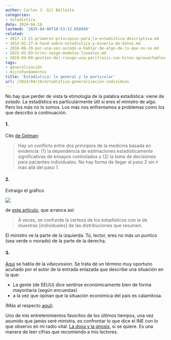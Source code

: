```yaml
---
author: Carlos J. Gil Bellosta
categories:
- estadística
date: 2024-04-18
lastmod: '2025-04-06T18:53:12.058040'
related:
- 2017-11-21-primeros-principios-para-la-estadistica-descriptiva.md
- 2014-02-27-d-hand-sobre-estadistica-y-mineria-de-datos.md
- 2016-06-29-por-una-vez-accedo-a-hablar-de-algo-de-lo-que-no-se.md
- 2022-03-03-error-sesgo-modelos-lineales.md
- 2019-04-09-gestion-del-riesgo-una-perifrasis-con-hitos-aprovechables.md
tags:
- generalización
- microfundamentos
title: 'Estadística: lo general y lo particular'
url: /2024/04/18/estadística-generalizacion-individuos
---
```


No hay que perder de vista la etimología de la palabra estadística: viene de _estado_. La estadística es particularmente útil si eres el ministro de algo. Pero los más no lo somos. Los más nos enfrentamos a problemas como los que describo a continuación.

#### 1.

Cito [de Gelman](https://statmodeling.stat.columbia.edu/2024/04/03/bayesian-workflow-some-progress-and-open-questions-and-causal-inference-as-generalization-my-two-upcoming-talks-at-cmu/):

> Hay un conflicto entre dos principios de la medicina basada en evidencia: (1) la dependencia de estimaciones estadísticamente significativas de ensayos controlados y (2) la toma de decisiones para pacientes individuales. No hay forma de llegar al paso 2 sin ir más allá del paso 1.

#### 2.

Extraigo el gráfico

![](/wp-uploads/2024/datos_vs_resumen.jpg#center)

de [este artículo](https://statmodeling.stat.columbia.edu/2023/08/16/confusions-about-inference-prediction-and-probability-of-superiority/), que arranca así:

> A veces, se confunde la certeza de los estadísticos con la de muestras [individuales] de las distribuciones que resumen.

El ministro ve la parte de la izquierda. Tú, lector, eres no más un puntico (sea verde o morado) de la parte de la derecha.


#### 3.

[Aquí](https://thezvi.wordpress.com/2024/03/26/economics-roundup-1/) se habla de la _vibecession_. Se trata de un término muy oportuno acuñado por el autor de la entrada enlazada que describe una situación en la que:
* La gente (de EEUU) dice sentirse económicamente bien de forma mayoritaria (según encuestas)
* a la vez que opinan que la situación económica del país es calamitosa.

(Más al respecto [aquí](https://www.themoneyillusion.com/the-wonderful-horrible-economy-economic-policy/)).


Uno de mis entretenimientos favoritos de los últimos tiempos, una vez asumido que jamás seré ministra, es confrontar lo que dice el INE con lo que observo en mi radio vital. [La doxa y la gnosis](https://datanalytics.com/2022/04/07/doxa-episteme-gnosis-interpretacion-bayesiana/), si se quiere. Es una manera de leer cifras que recomiendo a mis lectores.